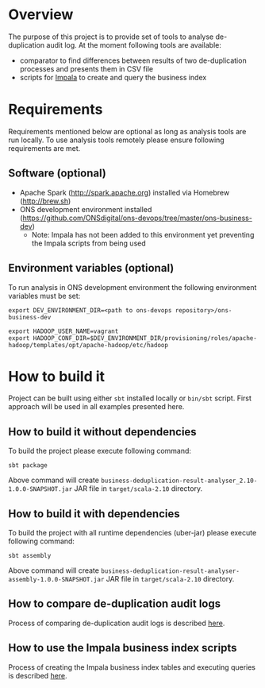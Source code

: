 # Overview

The purpose of this project is to provide set of tools to analyse de-duplication audit log. At the moment following tools are available:

- comparator to find differences between results of two de-duplication processes and presents them in CSV file
- scripts for [Impala](https://www.cloudera.com/documentation/enterprise/5-5-x/topics/impala.html) to create and query the business index

# Requirements

Requirements mentioned below are optional as long as analysis tools are run locally. To use analysis tools remotely please ensure following requirements are met.

## Software (optional)

- Apache Spark (http://spark.apache.org) installed via Homebrew (http://brew.sh)
- ONS development environment installed (https://github.com/ONSdigital/ons-devops/tree/master/ons-business-dev)
	- Note: Impala has not been added to this environment yet preventing the Impala scripts from being used

## Environment variables (optional)

To run analysis in ONS development environment the following environment variables must be set:

```
export DEV_ENVIRONMENT_DIR=<path to ons-devops repository>/ons-business-dev

export HADOOP_USER_NAME=vagrant
export HADOOP_CONF_DIR=$DEV_ENVIRONMENT_DIR/provisioning/roles/apache-hadoop/templates/opt/apache-hadoop/etc/hadoop
```

# How to build it

Project can be built using either `sbt` installed locally or `bin/sbt` script. First approach will be used in all examples presented here.

## How to build it without dependencies

To build the project please execute following command:

```
sbt package
```

Above command will create `business-deduplication-result-analyser_2.10-1.0.0-SNAPSHOT.jar` JAR file in `target/scala-2.10` directory.

## How to build it with dependencies

To build the project with all runtime dependencies (uber-jar) please execute following command:

```
sbt assembly
```

Above command will create `business-deduplication-result-analyser-assembly-1.0.0-SNAPSHOT.jar` JAR file in `target/scala-2.10` directory.

## How to compare de-duplication audit logs

Process of comparing de-duplication audit logs is described [here](docs/audit-log-comparator.md).

## How to use the Impala business index scripts

Process of creating the Impala business index tables and executing queries is described [here](docs/impala-business-index-scripts.md).
